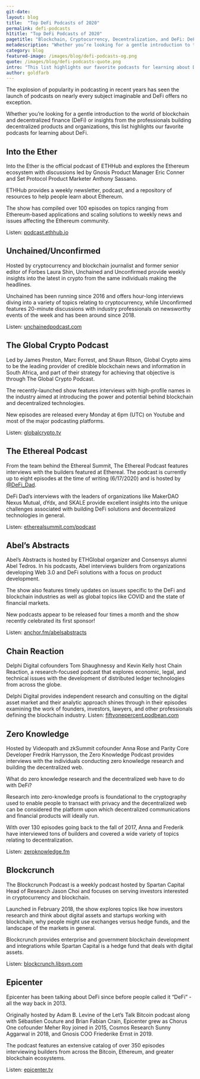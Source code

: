 ```yaml
---
git-date:
layout: blog
title:  "Top DeFi Podcasts of 2020"
permalink: defi-podcasts
h1title: "Top DeFi Podcasts of 2020"
pagetitle: "Blockchain, Cryptocurrency, Decentralization, and DeFi: DeFi Prime’s Top Podcasts of 2020 🎙"
metadescription: "Whether you’re looking for a gentle introduction to the world of blockchain and decentralized finance (DeFi) or insights from the professionals building decentralized products and organizations, this list highlights our favorite podcasts for learning about DeFi"
category: blog
featured-image: /images/blog/defi-podcasts-og.png
quote: /images/blog/defi-podcasts-quote.png
intro: "This list highlights our favorite podcasts for learning about DeFi"
author: goldfarb
---
```

The explosion of popularity in podcasting in recent years has seen the launch of podcasts on nearly every subject imaginable and DeFi offers no exception.

Whether you’re looking for a gentle introduction to the world of blockchain and decentralized finance (DeFi) or insights from the professionals building decentralized products and organizations, this list highlights our favorite podcasts for learning about DeFi.  

## Into the Ether
Into the Ether is the official podcast of ETHHub and explores the Ethereum ecosystem with discussions led by Gnosis Product Manager Eric Conner and Set Protocol Product Marketer Anthony Sassano.

ETHHub provides a weekly newsletter, podcast, and a repository of resources to help people learn about Ethereum.

The show has compiled over 100 episodes on topics ranging from Ethereum-based applications and scaling solutions to weekly news and issues affecting the Ethereum community.

Listen: [podcast.ethhub.io](https://podcast.ethhub.io/)

## Unchained/Unconfirmed
Hosted by cryptocurrency and blockchain journalist and former senior editor of Forbes Laura Shin, Unchained and Unconfirmed provide weekly insights into the latest in crypto from the same individuals making the headlines.

Unchained has been running since 2016 and offers hour-long interviews diving into a variety of topics relating to cryptocurrency, while Unconfirmed features 20-minute discussions with industry professionals on newsworthy events of the week and has been around since 2018.

Listen: [unchainedpodcast.com](https://unchainedpodcast.com/)

## The Global Crypto Podcast
Led by James Preston, Marc Forrest, and Shaun Ritson, Global Crypto aims to be the leading provider of credible blockchain news and information in South Africa, and part of their strategy for achieving that objective is through The Global Crypto Podcast.

The recently-launched show features interviews with high-profile names in the industry aimed at introducing the power and potential behind blockchain and decentralized technologies.

New episodes are released every Monday at 6pm (UTC) on Youtube and most of the major podcasting platforms.

Listen: [globalcrypto.tv](https://globalcrypto.tv/all-you-need-to-know-about-cryptos-future-in-one-podcast/)

## The Ethereal Podcast
From the team behind the Ethereal Summit, The Ethereal Podcast features interviews with the builders featured at Ethereal. The podcast is currently up to eight episodes at the time of writing (6/17/2020) and is hosted by [@DeFi_Dad](https://twitter.com/DeFi_Dad).

DeFi Dad’s interviews with the leaders of organizations like MakerDAO Nexus Mutual, dYdx, and SKALE provide excellent insights into the unique challenges associated with building DeFi solutions and decentralized technologies in general.

Listen: [etherealsummit.com/podcast](https://www.etherealsummit.com/podcast)

## Abel’s Abstracts
Abel’s Abstracts is hosted by ETHGlobal organizer and Consensys alumni Abel Tedros. In his podcasts, Abel interviews builders from organizations developing Web 3.0 and DeFi solutions with a focus on product development.

The show also features timely updates on issues specific to the DeFi and blockchain industries as well as global topics like COVID and the state of financial markets.

New podcasts appear to be released four times a month and the show recently celebrated its first sponsor!

Listen: [anchor.fm/abelsabstracts](https://anchor.fm/abelsabstracts)

## Chain Reaction
Delphi Digital cofounders Tom Shaughnessy and Kevin Kelly host Chain Reaction, a research-focused podcast that explores economic, legal, and technical issues with the development of distributed ledger technologies from across the globe.

Delphi Digital provides independent research and consulting on the digital asset market and their analytic approach shines through in their episodes examining the work of founders, investors, lawyers, and other professionals defining the blockchain industry.
Listen: [fiftyonepercent.podbean.com](https://fiftyonepercent.podbean.com/)

## Zero Knowledge
Hosted by Videopath and zkSummit cofounder Anna Rose and Parity Core Developer Fredrik Harrysson, the Zero Knowledge Podcast provides interviews with the individuals conducting zero knowledge research and building the decentralized web.

What do zero knowledge research and the decentralized web have to do with DeFi?

Research into zero-knowledge proofs is foundational to the cryptography used to enable people to transact with privacy and the decentralized web can be considered the platform upon which decentralized communications and financial products will ideally run.

With over 130 episodes going back to the fall of 2017, Anna and Frederik have interviewed tons of builders and covered a wide variety of topics relating to decentralization.

Listen: [zeroknowledge.fm](https://www.zeroknowledge.fm/)

## Blockcrunch
The Blockcrunch Podcast is a weekly podcast hosted by Spartan Capital Head of Research Jason Choi and focuses on serving investors interested in cryptocurrency and blockchain.

Launched in February 2018, the show explores topics like how investors research and think about digital assets and startups working with blockchain, why people might use exchanges versus hedge funds, and the landscape of the markets in general.

Blockcrunch provides enterprise and government blockchain development and integrations while Spartan Capital is a hedge fund that deals with digital assets.

Listen: [blockcrunch.libsyn.com](https://blockcrunch.libsyn.com/)

## Epicenter
Epicenter has been talking about DeFi since before people called it “DeFi” - all the way back in 2013.

Originally hosted by Adam B. Levine of the Let’s Talk Bitcoin podcast along with Sébastien Couture and Brian Fabian Crain, Epicenter grew as Chorus One cofounder Meher Roy joined in 2015, Cosmos Research Sunny Aggarwal in 2018, and Gnosis COO Friederike Ernst in 2019.

The podcast features an extensive catalog of over 350 episodes interviewing builders from across the Bitcoin, Ethereum, and greater blockchain ecosystems.

Listen: [epicenter.tv](https://epicenter.tv/)
